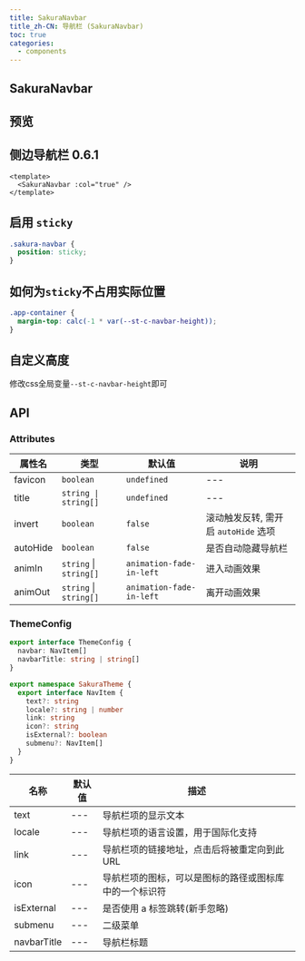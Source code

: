 ```yaml
---
title: SakuraNavbar
title_zh-CN: 导航栏 (SakuraNavbar)
toc: true
categories:
  - components
---
```


## SakuraNavbar

## 预览

<SakuraNavbarPG />

## 侧边导航栏 <SupTag>0.6.1</SupTag>

```vue
<template>
  <SakuraNavbar :col="true" />
</template>
```

## 启用 `sticky`

```scss
.sakura-navbar {
  position: sticky;
}
```

## 如何为`sticky`不占用实际位置

```scss
.app-container {
  margin-top: calc(-1 * var(--st-c-navbar-height));
}
```

## 自定义高度

修改css全局变量`--st-c-navbar-height`即可

## API

### Attributes

| 属性名 | 类型 | 默认值 | 说明 |
| ---- | ---- | ---- | ---- |
| favicon | `boolean` | `undefined` | --- |
| title | `string \| string[]` | `undefined` | --- |
| invert | `boolean` | `false` | 滚动触发反转, 需开启 `autoHide` 选项 |
| autoHide | `boolean` | `false` | 是否自动隐藏导航栏 |
| animIn | `string` \| `string[]` | `animation-fade-in-left` | 进入动画效果 |
| animOut | `string` \| `string[]` | `animation-fade-in-left` | 离开动画效果 |

### ThemeConfig

```ts
export interface ThemeConfig {
  navbar: NavItem[]
  navbarTitle: string | string[]
}
```

``` ts
export namespace SakuraTheme {
  export interface NavItem {
    text?: string
    locale?: string | number
    link: string
    icon?: string
    isExternal?: boolean
    submenu?: NavItem[]
  }
}
```

| 名称 | 默认值 | 描述 |
| ---- | ---- | ---- |
| text | --- | 导航栏项的显示文本 |
| locale | --- | 导航栏项的语言设置，用于国际化支持 |
| link | --- | 导航栏项的链接地址，点击后将被重定向到此URL |
| icon | --- | 导航栏项的图标，可以是图标的路径或图标库中的一个标识符 |
| isExternal | --- | 是否使用 a 标签跳转(新手忽略) |
| submenu | --- | 二级菜单 |
| navbarTitle | --- | 导航栏标题 |
